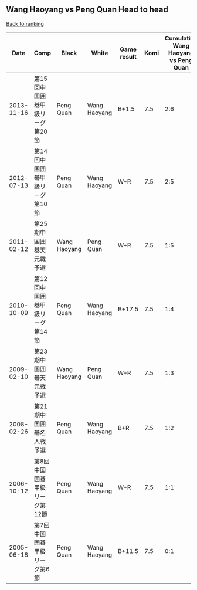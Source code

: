 ## Wang Haoyang vs Peng Quan Head to head

[Back to ranking](../../index.md)




| **Date** | **Comp** | **Black** | **White** | **Game result** | **Komi** | **Cumulative Wang Haoyang vs Peng Quan** | **Wang Haoyang streak** | **Peng Quan streak** | 
| --- | --- | --- | --- | --- | --- | --- | --- | --- |
| 2013-11-16 | 第15回中国囲碁甲級リーグ第20節 | Peng Quan | Wang Haoyang | B+1.5 | 7.5 | 2:6 | 0 | 1 | 
| 2012-07-13 | 第14回中国囲碁甲級リーグ第10節 | Peng Quan | Wang Haoyang | W+R | 7.5 | 2:5 | 1 | 0 | 
| 2011-02-12 | 第25期中国囲碁天元戦予選 | Wang Haoyang | Peng Quan | W+R | 7.5 | 1:5 | 0 | 4 | 
| 2010-10-09 | 第12回中国囲碁甲級リーグ第14節 | Peng Quan | Wang Haoyang | B+17.5 | 7.5 | 1:4 | 0 | 3 | 
| 2009-02-10 | 第23期中国囲碁天元戦予選 | Wang Haoyang | Peng Quan | W+R | 7.5 | 1:3 | 0 | 2 | 
| 2008-02-26 | 第21期中国囲碁名人戦予選 | Peng Quan | Wang Haoyang | B+R | 7.5 | 1:2 | 0 | 1 | 
| 2006-10-12 | 第8回中国囲碁甲級リーグ第12節 | Peng Quan | Wang Haoyang | W+R | 7.5 | 1:1 | 1 | 0 | 
| 2005-06-18 | 第7回中国囲碁甲級リーグ第6節 | Peng Quan | Wang Haoyang | B+11.5 | 7.5 | 0:1 | 0 | 1 |




